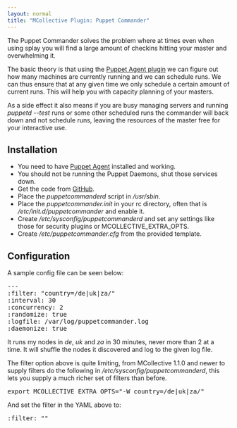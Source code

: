 ```yaml
---
layout: normal
title: "MCollective Plugin: Puppet Commander"
---
```


The Puppet Commander solves the problem where at times even when using splay you will find a large amount of checkins hitting your master and overwhelming it.

The basic theory is that using the [Puppet Agent plugin](puppet_agent.html) we can figure out how many machines are currently running and we can schedule runs.  We can thus ensure that at any given time we only schedule a certain amount of current runs.  This will help you with capacity planning of your masters.

As a side effect it also means if you are busy managing servers and running _puppetd --test_ runs or some other scheduled runs the commander will back down and not schedule runs, leaving the resources of the master free for your interactive use.

Installation
------------

 * You need to have [Puppet Agent](puppet_agent.html) installed and working.
 * You should not be running the Puppet Daemons, shut those services down.
 * Get the code from [GitHub](https://github.com/puppetlabs/mcollective-plugins/tree/master/agent/puppetd/commander/).
 * Place the _puppetcommanderd_ script in _/usr/sbin_.
 * Place the _puppetcommander.init_ in your rc directory, often that is _/etc/init.d/puppetcommander_ and enable it.
 * Create _/etc/sysconfig/puppetcommanderd_ and set any settings like those for security plugins or MCOLLECTIVE_EXTRA_OPTS.
 * Create _/etc/puppetcommander.cfg_ from the provided template.

Configuration
-------------

A sample config file can be seen below:

<pre>
---
:filter: "country=/de|uk|za/"
:interval: 30
:concurrency: 2
:randomize: true
:logfile: /var/log/puppetcommander.log
:daemonize: true
</pre>

It runs my nodes in _de_, _uk_ and _za_ in 30 minutes, never more than 2 at a time.  It will shuffle the nodes it discovered and log to the given log file.

The filter option above is quite limiting, from MCollective 1.1.0 and newer to supply filters do the following in _/etc/sysconfig/puppetcommanderd_, this lets you supply a much richer set of filters than before.

<pre>
export MCOLLECTIVE_EXTRA_OPTS="-W country=/de|uk|za/"
</pre>

And set the filter in the YAML above to:

<pre>
:filter: ""
</pre>
